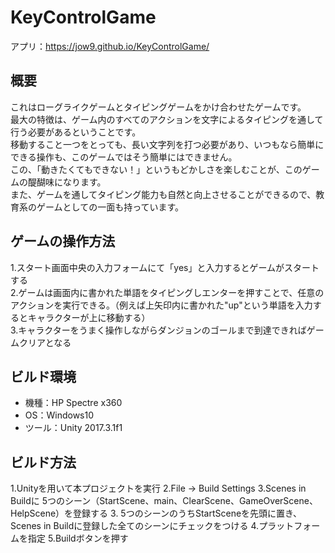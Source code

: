 # KeyControlGame
アプリ：https://jow9.github.io/KeyControlGame/  

## 概要
これはローグライクゲームとタイピングゲームをかけ合わせたゲームです。  
最大の特徴は、ゲーム内のすべてのアクションを文字によるタイピングを通して行う必要があるということです。  
移動すること一つをとっても、長い文字列を打つ必要があり、いつもなら簡単にできる操作も、このゲームではそう簡単にはできません。  
この、「動きたくてもできない！」というもどかしさを楽しむことが、このゲームの醍醐味になります。  
また、ゲームを通してタイピング能力も自然と向上させることができるので、教育系のゲームとしての一面も持っています。

## ゲームの操作方法
1.スタート画面中央の入力フォームにて「yes」と入力するとゲームがスタートする  
2.ゲームは画面内に書かれた単語をタイピングしエンターを押すことで、任意のアクションを実行できる。（例えば上矢印内に書かれた"up"という単語を入力するとキャラクターが上に移動する）  
3.キャラクターをうまく操作しながらダンジョンのゴールまで到達できればゲームクリアとなる  

## ビルド環境
* 機種：HP Spectre x360
* OS：Windows10
* ツール：Unity 2017.3.1f1

## ビルド方法
1.Unityを用いて本プロジェクトを実行
2.File → Build Settings
3.Scenes in Buildに 5つのシーン（StartScene、main、ClearScene、GameOverScene、HelpScene）を登録する
3. 5つのシーンのうちStartSceneを先頭に置き、Scenes in Buildに登録した全てのシーンにチェックをつける
4.プラットフォームを指定
5.Buildボタンを押す
